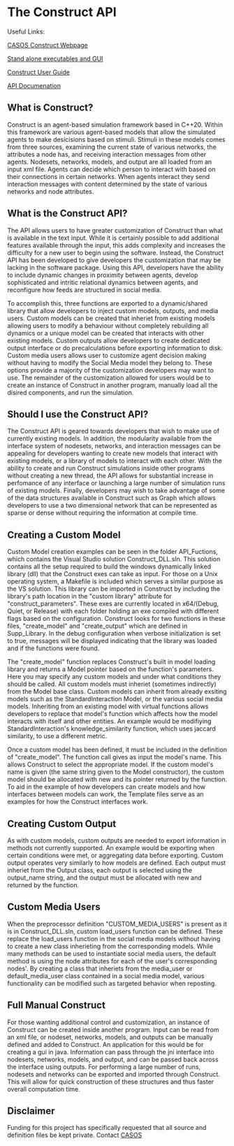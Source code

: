 # The Construct API
Useful Links:

[CASOS Construct Webpage](http://casos.cs.cmu.edu/projects/construct)

[Stand alone executables and GUI](http://casos.cs.cmu.edu/projects/construct/software.php)

[Construct User Guide](http://casos.cs.cmu.edu/publications/papers/CMU-ISR-23-104.pdf)

[API Documenation](http://casos.cs.cmu.edu/projects/construct/API/index.html)

## What is Construct?
Construct is an agent-based simulation framework based in C++20. 
Within this framework are various agent-based models that allow the simulated agents to make desicisions based on stimuli.
Stimuli in these models comes from three sources, examining the current state of various networks, the attributes a node has, and receiving interaction messages from other agents.
Nodesets, networks, models, and output are all loaded from an input xml file.
Agents can decide which person to interact with based on their connections in certain networks.
When agents interact they send interaction messages with content determined by the state of various networks and node attributes.

## What is the Construct API?
The API allows users to have greater customization of Construct than what is available in the text input.
While it is certainly possible to add additional features available through the input, this adds complexity and increases the difficulty for a new user to begin using the software.
Instead, the Construct API has been developed to give developers the customization that may be lacking in the software package.
Using this API, developers have the ability to include dynamic changes in proximity between agents, develop sophisticated and intritic relational dynamics between agents, and reconfigure how feeds are structured in social media.

To accomplish this, three functions are exported to a dynamic/shared library that allow developers to inject custom models, outputs, and media users.
Custom models can be created that inheriet from existing models allowing users to modify a behaviour without completely rebuilding all dynamics or a unique model can be created that interacts with other existing models.
Custom outputs allow developers to create dedicated output interface or do precalculations before exporting information to disk.
Custom media users allows user to customize agent decision making without having to modify the Social Media model they belong to.
These options provide a majority of the customization developers may want to use.
The remainder of the customization allowed for users would be to create an instance of Construct in another program, manually load all the disired components, and run the simulation.

## Should I use the Construct API?
The Construct API is geared towards developers that wish to make use of currently existing models.
In addition, the modularity available from the interface system of nodesets, networks, and interaction messages can be appealing for developers wanting to create new models that interact with existing models, or a library of models to interact with each other.
With the ability to create and run Construct simulations inside other programs without creating a new thread, the API allows for substantial increase in perfomance of any interface or launching a large number of simulation runs of existing models.
Finally, developers may wish to take advantage of some of the data structures available in Construct such as Graph which allows developers to use a two dimensional network that can be represented as sparse or dense without requiring the information at compile time.


## Creating a Custom Model
Custom Model creation examples can be seen in the folder API_Fuctions, which contains the Visual Studio solution Construct_DLL.sln.
This solution contains all the setup required to build the windows dynamically linked library (dll) that the Construct exes can take as input.
For those on a Unix operating system, a Makefile is included which serves a similar purpose as the VS solution.
This library can be imported in Construct by including the library's path location in the "custom library" attribute for "construct_parameters".
These exes are currently located in x64/(Debug, Quiet, or Release) with each folder holding an exe compiled with different flags based on the configuration.
Construct looks for two functions in these files, "create_model" and "create_output" which are defined in Supp_Library.
In the debug configuration when verbose initialization is set to true, messages will be displayed indicating that the library was loaded and if the functions were found.

The "create_model" function replaces Construct's built in model loading library and returns a Model pointer based on the function's parameters.
Here you may specify any custom models and under what conditions they should be called.
All custom models must inheriet (sometimes indirectly) from the Model base class.
Custom models can inherit from already exsiting models such as the StandardInteraction Model, or the various social media models.
Inheriting from an existing model with virtual functions allows developers to replace that model's function which affects how the model interacts with itself and other entities.
An example would be modifiying StandardInteraction's knowledge_similarity function, which uses jaccard similarity, to use a different metric.

Once a custom model has been defined, it must be included in the definition of "create_model".
The function call gives as input the model's name.
This allows Construct to select the appropriate model.
If the custom model's name is given (the same string given to the Model constructor), the custom model should be allocated with new and its pointer returned by the function.
To aid in the example of how developers can create models and how interfaces between models can work, the Template files serve as an examples for how the Construct interfaces work.

## Creating Custom Output

As with custom models, custom outputs are needed to export information in methods not currently supported.
An example would be exporting when certain conditions were met, or aggregating data before exporting.
Custom output operates very similarly to how models are defined.
Each output must inheriet from the Output class, each output is selected using the output_name string, and the output must be allocated with new and returned by the function.

## Custom Media Users

When the preprocessor definition "CUSTOM_MEDIA_USERS" is present as it is in Construct_DLL.sln, custom load_users function can be defined.
These replace the load_users function in the social media models without having to create a new class inherieting from the corresponding models.
While many methods can be used to instantiate social media users, the default method is using the node attributes for each of the user's corresponding nodes'.
By creating a class that inheriets from the media_user or default_media_user class contained in a social media model, various functionality can be modified such as targeted behavior when reposting.

## Full Manual Construct

For those wanting additional control and customization, an instance of Construct can be created inside another program.
Input can be read from an xml file, or nodeset, networks, models, and outputs can be manually defined and added to Construct.
An application for this would be for creating a gui in java.
Information can pass through the jni interface into nodesets, networks, models, and output, and can be passed back across the interface using outputs.
For performing a large number of runs, nodesets and networks can be exported and imported through Construct.
This will allow for quick construction of these structures and thus faster overall computation time.

## Disclaimer
Funding for this project has specifically requested that all source and definition files be kept private.
Contact [CASOS](http://casos.cs.cmu.edu)